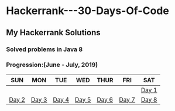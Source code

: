 # Hackerrank---30-Days-Of-Code
## My Hackerrank Solutions
### Solved problems in Java 8 

### Progression:(June - July, 2019)

SUN | MON | TUE | WED | THUR | FRI | SAT
--- | --- | --- | --- | --- | --- | ---
   |   |   |   |   |   |   | [Day 1](https://github.com/lucius-xiao-liu/Hackerrank---30-Days-Of-Code/tree/master/Day%201:%20Hello%20World)
 [Day 2](https://github.com/lucius-xiao-liu/Hackerrank---30-Days-Of-Code/tree/master/Day%201:%20Hello%20World) | [Day 3](https://github.com/lucius-xiao-liu/Hackerrank---30-Days-Of-Code/tree/master/Day%201:%20Hello%20World) | [Day 4](https://github.com/lucius-xiao-liu/Hackerrank---30-Days-Of-Code/tree/master/Day%201:%20Hello%20World) | [Day 5](https://github.com/lucius-xiao-liu/Hackerrank---30-Days-Of-Code/tree/master/Day%201:%20Hello%20World) | [Day 6](https://github.com/lucius-xiao-liu/Hackerrank---30-Days-Of-Code/tree/master/Day%201:%20Hello%20World) | [Day 7](https://github.com/lucius-xiao-liu/Hackerrank---30-Days-Of-Code/tree/master/Day%201:%20Hello%20World) | [Day 8](https://github.com/lucius-xiao-liu/Hackerrank---30-Days-Of-Code/tree/master/Day%208:%20Dictionaries%20and%20Maps) 
